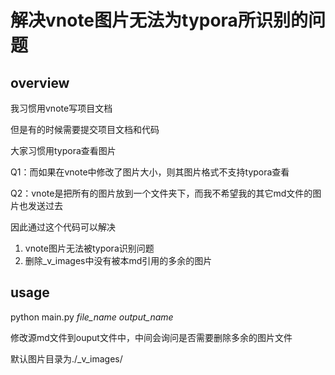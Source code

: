 # 解决vnote图片无法为typora所识别的问题

## overview

我习惯用vnote写项目文档

但是有的时候需要提交项目文档和代码

大家习惯用typora查看图片

Q1：而如果在vnote中修改了图片大小，则其图片格式不支持typora查看

Q2：vnote是把所有的图片放到一个文件夹下，而我不希望我的其它md文件的图片也发送过去

因此通过这个代码可以解决

1. vnote图片无法被typora识别问题
2. 删除_v_images中没有被本md引用的多余的图片

## usage

python main.py *file_name* *output_name*

修改源md文件到ouput文件中，中间会询问是否需要删除多余的图片文件

默认图片目录为./_v_images/

